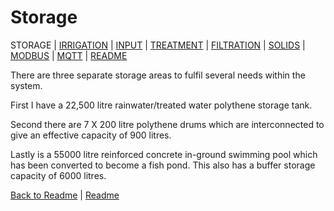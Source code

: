 # Storage

STORAGE | 
[IRRIGATION](https://github.com/wellsy57/Home-Assistant-Project/blob/master/files/IRRIGATION.md) | [INPUT](https://github.com/wellsy57/Home-Assistant-Project/blob/master/files/INPUT.md) | 
[TREATMENT](https://github.com/wellsy57/Home-Assistant-Project/blob/master/files/TREATMENT.md) | [FILTRATION](https://github.com/wellsy57/Home-Assistant-Project/blob/master/files/.md) | 
[SOLIDS](https://github.com/wellsy57/Home-Assistant-Project/blob/master/files/SOLIDS.md) | 
[MODBUS](https://github.com/wellsy57/Home-Assistant-Project/blob/master/filyes/MODBUS.md) | [MQTT](https://github.com/wellsy57/Home-Assistant-Project/blob/master/files/MQTT.md) | [README](https://github.com/wellsy57/Home-Assistant-Project/blob/master/README.md)

There are three separate storage areas to fulfil several needs within the system. 

First I have a 22,500 litre rainwater/treated water polythene storage tank. 

Second there are 7 X 200 litre polythene drums which are interconnected to give an effective capacity of 900 litres. 

Lastly is a 55000 litre reinforced concrete in-ground swimming pool which has been converted to become a fish pond. This also has a buffer storage capacity of 6000 litres.

[Back to Readme](https://github.com/wellsy57/Home-Assistant-Project/blob/master/README.md) | [Readme](https://github.com/wellsy57/Home-Assistant-Project/blob/master/README.md)
